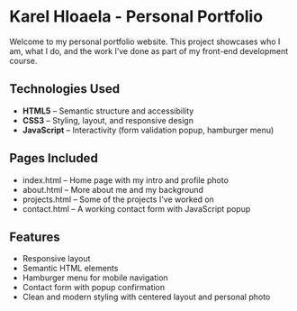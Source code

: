 # Karel Hloaela - Personal Portfolio

Welcome to my personal portfolio website. This project showcases who I am, what I do, and the work I’ve done as part of my front-end development course.

##  Technologies Used

- **HTML5** – Semantic structure and accessibility
- **CSS3** – Styling, layout, and responsive design
- **JavaScript** – Interactivity (form validation popup, hamburger menu)

##  Pages Included

- index.html – Home page with my intro and profile photo
- about.html – More about me and my background
- projects.html – Some of the projects I've worked on
- contact.html – A working contact form with JavaScript popup

##  Features

- Responsive layout
- Semantic HTML elements
- Hamburger menu for mobile navigation
- Contact form with popup confirmation
- Clean and modern styling with centered layout and personal photo

